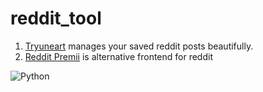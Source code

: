 # reddit_tool

1. [Tryuneart](https://app.tryunearth.com/) manages your saved reddit posts beautifully.
2. [Reddit Premii](https://reddit.premii.com/) is alternative frontend for reddit

![Python](https://user-images.githubusercontent.com/57039079/67620535-86ad5500-f7f7-11e9-80e6-fd610ce6d77b.gif)
